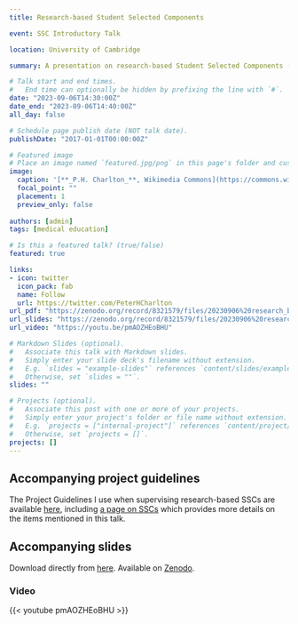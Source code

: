 ```yaml
---
title: Research-based Student Selected Components

event: SSC Introductory Talk

location: University of Cambridge

summary: A presentation on research-based Student Selected Components (SSCs), given at the University of Cambridge on 6-Sept-2023.

# Talk start and end times.
#   End time can optionally be hidden by prefixing the line with `#`.
date: "2023-09-06T14:30:00Z"
date_end: "2023-09-06T14:40:00Z"
all_day: false

# Schedule page publish date (NOT talk date).
publishDate: "2017-01-01T00:00:00Z"

# Featured image
# Place an image named `featured.jpg/png` in this page's folder and customize its options here.
image: 
  caption: '[**_P.H. Charlton_**, Wikimedia Commons](https://commons.wikimedia.org/wiki/File:Max_Health_Band.jpg) ([CC BY 4.0](https://creativecommons.org/licenses/by/4.0/))'
  focal_point: ""
  placement: 1
  preview_only: false
  
authors: [admin]
tags: [medical education]

# Is this a featured talk? (true/false)
featured: true

links:
- icon: twitter
  icon_pack: fab
  name: Follow
  url: https://twitter.com/PeterHCharlton
url_pdf: "https://zenodo.org/record/8321579/files/20230906%20research_based_SSCs.pdf?download=1"
url_slides: "https://zenodo.org/record/8321579/files/20230906%20research_based_SSCs.pptx?download=1"
url_video: "https://youtu.be/pmAOZHEoBHU"

# Markdown Slides (optional).
#   Associate this talk with Markdown slides.
#   Simply enter your slide deck's filename without extension.
#   E.g. `slides = "example-slides"` references `content/slides/example-slides.md`.
#   Otherwise, set `slides = ""`.
slides: ""

# Projects (optional).
#   Associate this post with one or more of your projects.
#   Simply enter your project's folder or file name without extension.
#   E.g. `projects = ["internal-project"]` references `content/project/deep-learning/index.md`.
#   Otherwise, set `projects = []`.
projects: []
---
```


## Accompanying project guidelines

The Project Guidelines I use when supervising research-based SSCs are available [here](https://peterhcharlton.github.io/project_guidelines/), including [a page on SSCs](https://peterhcharlton.github.io/project_guidelines/sscs.html) which provides more details on the items mentioned in this talk.

## Accompanying slides

Download directly from [here](https://zenodo.org/record/8321579/files/20230906%20research_based_SSCs.pdf?download=1). Available on [Zenodo](https://doi.org/10.5281/zenodo.8321578). 

### Video

{{< youtube pmAOZHEoBHU >}}
